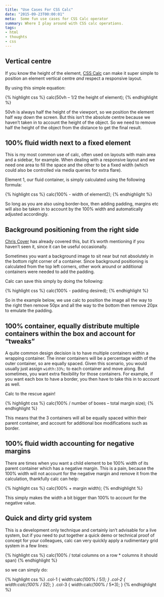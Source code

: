 ```yaml
---
title: "Use Cases For CSS Calc"
date: "2015-09-23T00:00:01"
meta:  Some fun use cases for CSS Calc operator
summary: Where I play around with CSS calc operations.
tags:
- html
- thoughts
- css
---
```


## Vertical centre

If you know the height of the element, [CSS Calc](https://developer.mozilla.org/en-US/docs/Web/CSS/calc) can make it super simple to position an element vertical centre *and* respect a responsive layout.

By using this simple equation:

{% highlight css %}
calc(50vh – 1/2 the height of element);
{% endhighlight %}

50vh is always half the height of the viewport, so we position the element half way down the screen. But this isn’t the absolute centre because we haven’t taken in to account the height of the object. So we need to remove half the height of the object from the distance to get the final result.

## 100% fluid width next to a fixed element

This is my most common use of calc, often used on layouts with main area and a sidebar, for example. When dealing with a responsive layout and we need one area to fill the space and the other to be a fixed width (which could also be controlled via media queries for extra flare).

Element 1, our fluid container, is simply calculated using the following formula:

{% highlight css %}
calc(100% - width of element2);
{% endhighlight %}

So long as you are also using border-box, then adding padding, margins etc will also be taken in to account by the 100% width and automatically adjusted accordingly.

## Background positioning from the right side

[Chris Coyer](https://css-tricks.com/a-couple-of-use-cases-for-calc/) has already covered this, but it’s worth mentioning if you haven’t seen it, since it can be useful occasionally.

Sometimes you want a background image to sit near but not absolutely in the bottom right corner of a container. Since background positioning is calculated from the top left corners, other work around or additional containers were needed to add the padding.

Calc can save this simply by doing the following:

{% highlight css %}
calc(100% - padding desired);
{% endhighlight %}

So in the example below, we use calc to position the image all the way to the right then remove 50px and all the way to the  bottom then remove 20px to emulate the padding.

## 100% container, equally distribute multiple containers within the box and account for “tweaks”

A quite common design decision is to have multiple containers within a wrapping container. The inner containers will be a percentage width of the outer container, so are equally spaced. Given this scenario, you would usually just assign ```width:33%;``` to each container and move along. But sometimes, you want extra flexibility for those containers. For example, if you want each box to have a border, you then have to take this in to account as well.

Calc to the rescue again!

{% highlight css %}
calc(100% / number of boxes – total margin size);
{% endhighlight %}

This means that the 3 containers will all be equally spaced within their parent container, and account for additional box modifications such as border.

## 100% fluid width accounting for negative margins

There are times when you want a child element to be 100% width of its parent container which has a negative margin. This is a pain, because the 100% width will not account for the negative margin and remove it from the calculation, thankfully calc can help:

{% highlight css %}
calc(100% + margin width);
{% endhighlight %}

This simply makes the width a bit bigger than 100% to account for the negative value.

## Quick and dirty grid system

This is a development only technique and certainly isn’t advisable for a live system, but if you need to put together a quick demo or technical proof of concept for your colleagues, calc can very quickly apply a rudimentary grid system in a few lines:

{% highlight css %}
calc(100% / total columns on a row * columns it should span)
{% endhighlight %}

so we can simply do:

{% highlight css %}
.col-1 { width:calc(100% / 5*1); }
.col-2 { width:calc(100% / 5*2); }
.col-3 { width:calc(100% / 5*3); }
{% endhighlight %}
